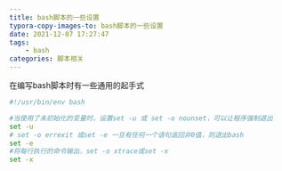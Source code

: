 ```yaml
---
title: bash脚本的一些设置
typora-copy-images-to: bash脚本的一些设置
date: 2021-12-07 17:27:47
tags:
    - bash
categories: 脚本相关
---
```

在编写bash脚本时有一些通用的起手式

```bash
#!/usr/bin/env bash

#当使用了未初始化的变量时，设置set -u 或 set -o nounset，可以让程序强制退出
set -u
# set -o errexit 或set -e 一旦有任何一个语句返回非0值，则退出bash 
set -e
#将每行执行的命令输出，set -o xtrace或set -x
set -x
```
